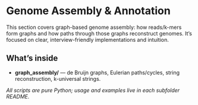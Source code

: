 # Genome Assembly & Annotation

This section covers graph-based genome assembly: how reads/k-mers form graphs and how paths through those graphs reconstruct genomes. It’s focused on clear, interview-friendly implementations and intuition.

## What’s inside
- **graph_assembly/** — de Bruijn graphs, Eulerian paths/cycles, string reconstruction, k-universal strings.

_All scripts are pure Python; usage and examples live in each subfolder README._
